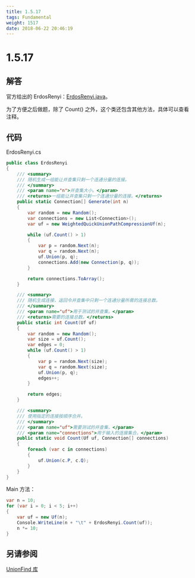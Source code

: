```yaml
---
title: 1.5.17
tags: Fundamental
weight: 1517
date: 2018-06-22 20:46:19
---
```


# 1.5.17


## 解答

官方给出的 ErdosRenyi：[ErdosRenyi.java](http://algs4.cs.princeton.edu/15uf/ErdosRenyi.java.html)。

为了方便之后做题，除了 Count() 之外，这个类还包含其他方法，具体可以查看注释。

## 代码

ErdosRenyi.cs

```csharp
public class ErdosRenyi
{
    /// <summary>
    /// 随机生成一组能让并查集只剩一个连通分量的连接。
    /// </summary>
    /// <param name="n">并查集大小。</param>
    /// <returns>一组能让并查集只剩一个连通分量的连接。</returns>
    public static Connection[] Generate(int n)
    {
        var random = new Random();
        var connections = new List<Connection>();
        var uf = new WeightedQuickUnionPathCompressionUf(n);

        while (uf.Count() > 1)
        {
            var p = random.Next(n);
            var q = random.Next(n);
            uf.Union(p, q);
            connections.Add(new Connection(p, q));
        }

        return connections.ToArray();
    }

    /// <summary>
    /// 随机生成连接，返回令并查集中只剩一个连通分量所需的连接总数。
    /// </summary>
    /// <param name="uf">用于测试的并查集。</param>
    /// <returns>需要的连接总数。</returns>
    public static int Count(Uf uf)
    {
        var random = new Random();
        var size = uf.Count();
        var edges = 0;
        while (uf.Count() > 1)
        {
            var p = random.Next(size);
            var q = random.Next(size);
            uf.Union(p, q);
            edges++;
        }

        return edges;
    }

    /// <summary>
    /// 使用指定的连接按顺序合并。
    /// </summary>
    /// <param name="uf">需要测试的并查集。</param>
    /// <param name="connections">用于输入的连接集合。</param>
    public static void Count(Uf uf, Connection[] connections)
    {
        foreach (var c in connections)
        {
            uf.Union(c.P, c.Q);
        }
    }
}
```

Main 方法：

```csharp
var n = 10;
for (var i = 0; i < 5; i++)
{
    var uf = new Uf(n);
    Console.WriteLine(n + "\t" + ErdosRenyi.Count(uf));
    n *= 10;
}
```

## 另请参阅

[UnionFind 库](https://github.com/ikesnowy/Algorithms-4th-Edition-in-Csharp/tree/master/1%20Fundamental/1.5/UnionFind)
